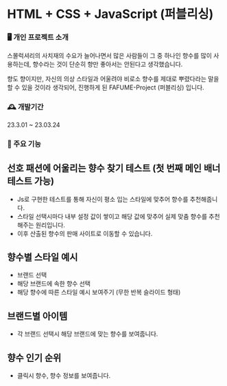 # HTML + CSS + JavaScript (퍼블리싱)

### 🖥️ 개인 프로젝트 소개

스몰럭셔리의 사치재의 수요가 늘어나면서 많은 사람들이 그 중 하나인 향수를 많이 사용하는데, 향수라는 것이 단순히 향만 좋아서는 안된다고 생각했습니다.

향도 향이지만, 자신의 의상 스타일과 어울려야 비로소 향수를 제대로 뿌렸다라는 말을 할 수 있을 것이라 생각되어, 진행하게 된 FAFUME-Project (퍼블리싱) 입니다.

### 🕰️ 개발기간

23.3.01 ~ 23.03.24

### 📌 주요 기능

## 선호 패션에 어울리는 향수 찾기 테스트 (첫 번째 메인 배너 테스트 가능)
- Js로 구현한 테스트를 통해 자신이 평소 입는 스타일에 맞추어 향수를 추천해줍니다.
- 스타일 선택시마다 내부 설정 값이 쌓이고 해당 값에 맞추어 실제 맞춤 향수를 추천해주는 원리입니다.
- 이후 산출된 향수의 판매 사이트로 이동할 수 있습니다.

## 향수별 스타일 예시
- 브랜드 선택
- 해당 브랜드에 속한 향수 선택
- 해당 향수에 따른 스타일 예시 보여주기 (무한 반복 슬라이드 형태)

## 브랜드별 아이템
- 각 브랜드 선택시 해당 브랜드에 맞는 향수를 보여줍니다.

## 향수 인기 순위
- 클릭시 향수, 향수 정보를 보여줍니다.
